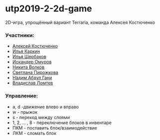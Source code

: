 # utp2019-2-2d-game
2D-игра, упрощённый вариант Terraria, команда Алексея Костюченко


### Участники:
* [Алексей Костюченко](https://github.com/Shaniser)
* [Илья Каркин](https://github.com/Mitbus)
* [Илья Щербаков](https://github.com/ylyxa)
* [Искандер Омуров](https://github.com/IskanderO)
* [Никита Волков](https://github.com/VolkovNik)
* [Светлана Пирожкова](https://github.com/pirosveta)
* [Надим Абдул Гани](https://github.com/whitequartz)
* [Владислав Ломтев](https://github.com/Irautak)



### Управление:
* a, d -движение влево и вправо
* w - прыжок
* s - переход между слоями
* 1, 2, ... , 8 - переключение блоков в инвентаре
* ПКМ - поставить блок/взаимодействие
* ЛКМ - сломать блок
